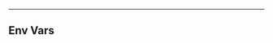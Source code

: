 <!-- Space: Projects -->
<!-- Parent: LuisMayta -->
<!-- Title: Env Vars LuisMayta -->

<!-- Label: LuisMayta -->
<!-- Label: Project -->
<!-- Label: Env Vars -->
<!-- Include: disclaimer.md -->
<!-- Include: ac:toc -->

---

## Env Vars
